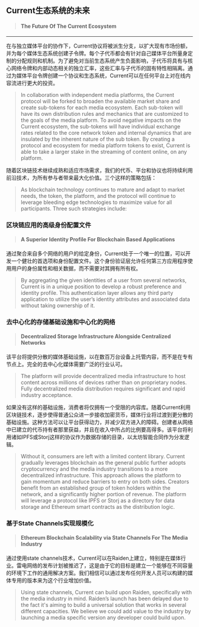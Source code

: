 ## Current生态系统的未来

> #### The Future Of The Current Ecosystem

---

在与独立媒体平台的协作下，Current协议将被派生分支，以扩大现有市场份额，并为每个媒体生态系统创建子令牌。每个子代币都会有针对自己媒体平台所量身定制的分配规则和机制。为了避免对当前生态系统产生负面影响，子代币将具有与核心网络令牌和内部动态相关的独立汇率，这些汇率与子代币的固有特性相隔离。通过为媒体平台令牌创建一个协议和生态系统，Current可以在任何平台上对在线内容流进行更大的投资。

> In collaboration with independent media platforms, the Current protocol will be forked to broaden the available market share and create sub-tokens for each media ecosystem. Each sub-token will have its own distribution rules and mechanics that are customized to the goals of the media platform. To avoid negative impacts on the Current ecosystem, the sub-tokens will have individual exchange rates related to the core network token and internal dynamics that are insulated by the inherent nature of the sub token. By creating a protocol and ecosystem for media platform tokens to exist, Current is able to take a larger stake in the streaming of content online, on any platform.

随着区块链技术继续成熟和适应市场需求，我们的代币、平台和协议也将持续利用前沿技术，为所有参与者带来最大化价值。三个这样的策略包括：

> As blockchain technology continues to mature and adapt to market needs, the token, the platform, and the protocol will continue to leverage bleeding edge technologies to maximize value for all participants. Three such strategies include:

### 区块链应用的高级身份配置文件

> #### A Superior Identity Profile For Blockchain Based Applications

通过聚合来自多个网络的用户的给定身份，Current处于一个唯一的位置，可以开发一个健壮的首选项和身份配置文件。这个身份验证层允许任何第三方应用程序使用用户的身份属性和相关数据，而不需要对其拥有所有权。

> By aggregating the given identities of a user from several networks, Current is in a unique position to develop a robust preference and identity profile. This authentication layer allows any third party application to utilize the user’s identity attributes and associated data without taking ownership of it.

### 去中心化的存储基础设施和中心化的网络

> #### Decentralized Storage Infrastructure Alongside Centralized Networks

该平台将提供分散的媒体基础设施，以在数百万台设备上托管内容，而不是在专有节点上。完全的去中心化媒体需要广泛的行业认可。

> The platform will provide decentralized media infrastructure to host content across millions of devices rather than on proprietary nodes. Fully decentralized media distribution requires significant and rapid industry acceptance.

如果没有这样的基础设施，消费者将仅拥有一个受限的内容库。随着Current利用区块链技术，逐步使得普通公众进一步接收加密货币，媒体行业将过渡到更分散的基础设施。这种方法可以让平台获得动力，并减少双方进入的障碍。创建者从网络中已建立的代币持有者那里获益，并且在收入中所占的比例要高得多。该平台将利用诸如IPFS或Storj这样的协议作为数据存储的目录，以太坊智能合同作为分发逻辑。

> Without it, consumers are left with a limited content library. Current gradually leverages blockchain as the general public further adopts cryptocurrency and the media industry transitions to a more decentralized infrastructure. This approach allows the platform to gain momentum and reduce barriers to entry on both sides. Creators benefit from an established group of token holders within the network, and a significantly higher portion of revenue. The platform will leverage a protocol like IPFS or Storj as a directory for data storage and Ethereum smart contracts as the distribution logic.

### 基于State Channels实现规模化

> #### Ethereum Blockchain Scalability via State Channels For The Media Industry

通过使用state channels技术，Current可以在Raiden上建立，特别是在媒体行业。雷电网络的发布计划被推迟了，这是由于它的目标是建立一个能够在不同容量的环境下工作的通用解决方案。我们相信可以通过发布任何开发人员可以构建的媒体专用的版本来为这个行业增加价值。

> Using state channels, Current can build upon Raiden, specifically with the media industry in mind. Raiden’s launch has been delayed due to the fact it's aiming to build a universal solution that works in several different capacities. We believe we could add value to the industry by launching a media specific version any developer could build upon.



